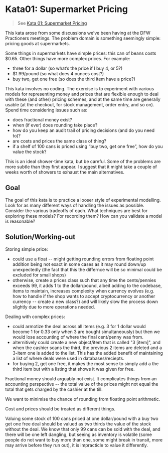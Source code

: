 # Kata01: Supermarket Pricing

> See [Kata 01: Supermarket Pricing](http://codekata.com/kata/kata01-supermarket-pricing/)

This kata arose from some discussions we’ve been having at the DFW Practioners meetings.
The problem domain is something seemingly simple: pricing goods at supermarkets.

Some things in supermarkets have simple prices: this can of beans costs $0.65. Other
things have more complex prices. For example:

* three for a dollar (so what’s the price if I buy 4, or 5?)
* $1.99/pound (so what does 4 ounces cost?)
* buy two, get one free (so does the third item have a price?)

This kata involves no coding. The exercise is to experiment with various models
for representing money and prices that are flexible enough to deal with these (and
other) pricing schemes, and at the same time are generally usable (at the checkout,
for stock management, order entry, and so on). Spend time considering issues such
as:

* does fractional money exist?
* when (if ever) does rounding take place?
* how do you keep an audit trail of pricing decisions (and do you need to)?
* are costs and prices the same class of thing?
* if a shelf of 100 cans is priced using “buy two, get one free”, how do you value
  the stock?

This is an ideal shower-time kata, but be careful. Some of the problems are more
subtle than they first appear. I suggest that it might take a couple of weeks
worth of showers to exhaust the main alternatives.

## Goal

The goal of this kata is to practice a looser style of experimental modelling.
Look for as many different ways of handling the issues as possible. Consider the
various tradeoffs of each. What techniques are best for exploring these models?
For recording them? How can you validate a model is reasonable?

## Solution/Working-out

Storing simple price:

* could use a float -- might getting rounding errors from floating point addition
  being not exact in some cases as it may round down/up unexpectedly (the fact that
  this the differnce will be so minimal could be excluded for small shops)
* otherwise, create a prices class such that any time the cents/pennies exceeds
  99, it adds 1 to the dollar/pound, albeit adding to the codebase, items to
  maintain, increases complexity when currency evolves (e.g. how to handle if the
  shop wants to accept cryptocurrency or another currency -- create a new class?)
  and will likely slow the process down slightly due to more operations needed.

Dealing with complex prices:

* could armotize the deal across all items (e.g. 3 for 1 dollar would become 1 for
  0.33 only when 3 are bought simultaneously) but then we would lose accounting
  of where the final cent/penny was from.
* alternitively could create a new object/item that is called "3 [item]", and when
  the cashier scans the third, the previous 2 items are deleted and a 3-item one
  is added to the list. This has the added benefit of maintaining a list of where
  deals were used in databases/reciepts.
* for buying 2, get one free, it makes the most sense to simply add a the third
  item but with a listing that shows it was given for free.

Fractional money should arguably not exist. It complicates things from an accounting
perspective -- the total value of the prices might not equal the total that gets
charged by the cashier at the till.

We want to minimise the chance of rounding from floating point arithmetic.

Cost and prices should be treated as different things.

Valuing some stock of 100 cans priced at one dollar/pound with a buy two get one
free deal should be valued as two thirds the value of the stock without the deal.
We know that only 99 cans can be sold with the deal, and there will be one left
dangling, but seeing as inventory is volatile (some people do not want to buy
more than one, some might break in transit, more may arrive before they run out),
it is impracticle to value it differently.
